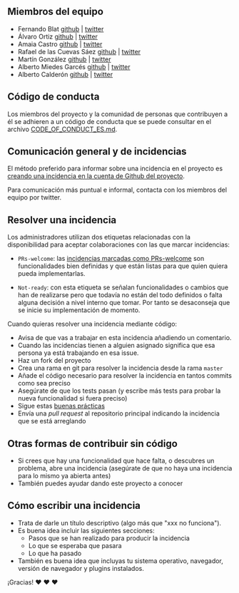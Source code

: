 ## Miembros del equipo

* Fernando Blat [github](https://github.com/ferblape) | [twitter](https://twitter.com/ferblape)
* Álvaro Ortiz [github](https://github.com/furilo) | [twitter](https://twitter.com/furilo)
* Amaia Castro [github](https://github.com/amaia) | [twitter](https://twitter.com/amaiac)
* Rafael de las Cuevas Sáez [github](https://github.com/rafadelascuevas) | [twitter](https://twitter.com/rafadelascuevas)
* Martín González [github](https://github.com/martgnz) | [twitter](https://twitter.com/martgnz)
* Alberto Miedes Garcés [github](https://github.com/amiedes) | [twitter](https://twitter.com/amiedes94)
* Alberto Calderón [github](https://github.com/bertocq) | [twitter](https://twitter.com/bertocq)

## Código de conducta

Los miembros del proyecto y la comunidad de personas que contribuyen a él se adhieren a un código de conducta que se puede consultar en el archivo [CODE_OF_CONDUCT_ES.md](CODE_OF_CONDUCT_ES.md).

## Comunicación general y de incidencias

El método preferido para informar sobre una incidencia en el proyecto es [creando una incidencia en la cuenta de Github del proyecto](https://github.com/PopulateTools/gobierto/issues/new).

Para comunicación más puntual e informal, contacta con los miembros del equipo por twitter.

## Resolver una incidencia

Los administradores utilizan dos etiquetas relacionadas con la disponibilidad para aceptar colaboraciones con las que marcar incidencias:

* `PRs-welcome`: las [incidencias marcadas como PRs-welcome](https://github.com/PopulateTools/gobierto/labels/PRs-welcome) son funcionalidades bien definidas y que están listas para que quien quiera pueda implementarlas.

* `Not-ready`: con esta etiqueta se señalan funcionalidades o cambios que han de realizarse pero que todavía no están del todo definidos o falta alguna decisión a nivel interno que tomar. Por tanto se desaconseja que se inicie su implementación de momento.

Cuando quieras resolver una incidencia mediante código:

* Avisa de que vas a trabajar en esta incidencia añadiendo un comentario.
* Cuando las incidencias tienen a alguien asignado significa que esa persona ya está trabajando en esa issue.
* Haz un fork del proyecto
* Crea una rama en git para resolver la incidencia desde la rama `master`
* Añade el código necesario para resolver la incidencia en tantos commits como sea preciso
* Asegúrate de que los tests pasan (y escribe más tests para probar la nueva funcionalidad si fuera preciso)
* Sigue estas [buenas prácticas](https://github.com/styleguide/ruby)
* Envía una *pull request* al repositorio principal indicando la incidencia que se está arreglando

## Otras formas de contribuir sin código

* Si crees que hay una funcionalidad que hace falta, o descubres un problema, abre una incidencia (asegúrate de que
  no haya una incidencia para lo mismo ya abierta antes)
* También puedes ayudar dando este proyecto a conocer

## Cómo escribir una incidencia

* Trata de darle un título descriptivo (algo más que "xxx no funciona").
* Es buena idea incluir las siguientes secciones:
  * Pasos que se han realizado para producir la incidencia
  * Lo que se esperaba que pasara
  * Lo que ha pasado
* También es buena idea que incluyas tu sistema operativo, navegador, versión de navegador y plugins instalados.

¡Gracias! :heart: :heart: :heart:
